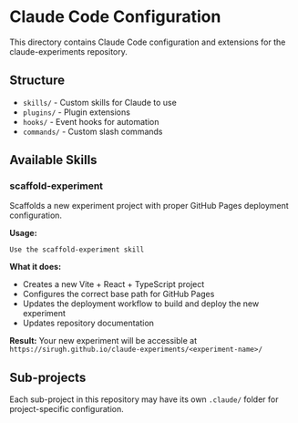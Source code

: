 # Claude Code Configuration

This directory contains Claude Code configuration and extensions for the claude-experiments repository.

## Structure

- `skills/` - Custom skills for Claude to use
- `plugins/` - Plugin extensions
- `hooks/` - Event hooks for automation
- `commands/` - Custom slash commands

## Available Skills

### scaffold-experiment

Scaffolds a new experiment project with proper GitHub Pages deployment configuration.

**Usage:**
```
Use the scaffold-experiment skill
```

**What it does:**
- Creates a new Vite + React + TypeScript project
- Configures the correct base path for GitHub Pages
- Updates the deployment workflow to build and deploy the new experiment
- Updates repository documentation

**Result:**
Your new experiment will be accessible at `https://sirugh.github.io/claude-experiments/<experiment-name>/`

## Sub-projects

Each sub-project in this repository may have its own `.claude/` folder for project-specific configuration.
